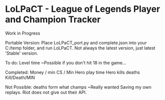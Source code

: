 LoLPaCT - League of Legends Player and Champion Tracker
=======
Work in Progress

Portable Version:
Place  LoLPaCT_port.py and complete.json into your C:/temp folder, and run LoLPaCT. Not always the latest version, just latest 'Stable' version.


To do:
Level time ~Possible if you don't hit 18 in the game...


Completed:
Money / min
CS / Min
Hero play time
Hero kills deaths
Kill/Death/MIN


Not Possible:
deaths form what champs ~Really wanted
Saving my own replays. Riot does not give out their API.
